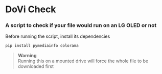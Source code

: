 # DoVi Check
### A script to check if your file would run on an LG OLED or not

Before running the script, install its dependencies

```sh 
pip install pymediainfo colorama
```
> **Warning** <br />
> Running this on a mounted drive will force the whole file to be downloaded first
